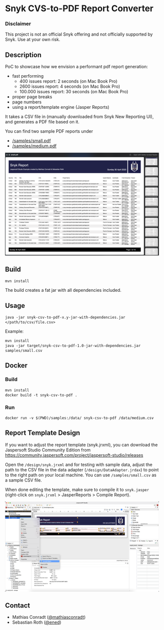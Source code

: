 # Snyk CVS-to-PDF Report Converter

### Disclaimer

This project is not an official Snyk offering and not officially supported by Snyk.
Use at your own risk.

## Description 

PoC to showcase how we envision a performant pdf report generation:
- fast performing 
  - 400 issues report: 2 seconds (on Mac Book Pro)
  - 2600 issues report: 4 seconds (on Mac Book Pro)
  - 100.000 issues report: 30 seconds (on Mac Book Pro)
- proper page breaks
- page numbers
- using a report/template engine (Jasper Reports)

It takes a CSV file in (manually downloaded from Snyk New Reporting UI), and generates a PDF file based on it.

You can find two sample PDF reports under
- [/samples/small.pdf](/samples/small.pdf)
- [/samples/medium.pdf](/samples/medium.pdf)


![sample pdf](docs/small-pdf.png "Sample PDF")

## Build
```
mvn install
```

The build creates a fat jar with all dependencies included.

## Usage
```
java -jar snyk-csv-to-pdf-x.y-jar-with-dependencies.jar </path/to/csv/file.csv>
```

Example:
```
mvn install
java -jar target/snyk-csv-to-pdf-1.0-jar-with-dependencies.jar samples/small.csv
```

## Docker

### Build
```
mvn install
docker build -t snyk-csv-to-pdf .
```

### Run
```
docker run -v $(PWD)/samples:/data/ snyk-csv-to-pdf /data/medium.csv
```

## Report Template Design

If you want to adjust the report template (snyk.jrxml), you can download the Jaspersoft Studio Community Edition from https://community.jaspersoft.com/project/jaspersoft-studio/releases

Open the `/design/snyk.jrxml` and for testing with sample data, adjust the path to the CSV file in the data adapter (`/design/DataAdapter.jrdax`) to point to the right path on your local machine.
You can use `/samples/small.csv` as a sample CSV file.

When done editing the template, make sure to compile it to `snyk.jasper` (right-click on `snyk.jrxml` > JasperReports > Compile Report).

![compiling](docs/jasperstudio1.png "Compiling from .jrxml to .jasper")

## Contact

- Mathias Conradt ([@mathiasconradt](https://github.com/mathiasconradt))
- Sebastian Roth ([@ened](https://github.com/ened))